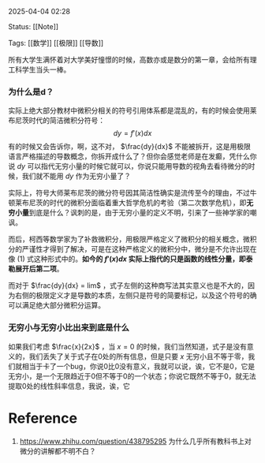 2025-04-04  02:28

Status: [[Note]]

Tags:  [[数学]] [[极限]] [[导数]]

所有大学生满怀着对大学美好憧憬的时候，高数亦或是数分的第一章，会给所有理工科学生当头一棒。

### 为什么是d？

实际上绝大部分教材中微积分相关的符号引用体系都是混乱的，有的时候会使用莱布尼茨时代的简洁微积分符号：
$$ dy = f'(x) dx\tag{1}$$
有的时候又会告诉你，啊，这不对， $\frac{dy}{dx}$ 不能被拆开，这是用极限语言严格描述的导数概念，你拆开成什么了？但你会感觉老师是在发癫，凭什么你说 $dy$ 可以指代无穷小量的时候它就可以，你说只能用导数的视角去看待微分的时候，我们就不能用 $dy$ 作为无穷小量了？

实际上，符号大师莱布尼茨的微分符号因其简洁性确实是流传至今的理由，不过牛顿莱布尼茨的时代的微积分面临着重大哲学危机的考验（第二次数学危机），即**无穷小量**到底是什么？讽刺的是，由于无穷小量的定义不明，引来了一些神学家的嘲讽。

而后，柯西等数学家为了补救微积分，用极限严格定义了微积分的相关概念，微积分的严谨性才得到了解决，可是在这种严格定义的微积分中，微分是不允许出现在像 $(1)$ 式这种形式中的。**如今的 $f'(x)dx$ 实际上指代的只是函数的线性分量，即泰勒展开后第二项**。

而对于 $\frac{dy}{dx} = lim$ ，式子左侧的这种商写法其实意义也是不大的，因为右侧的极限定义才是导数的本质，左侧只是符号的简要标记，以及这个符号的确可以满足绝大部分微积分运算。

### 无穷小与无穷小比出来到底是什么

如果我们考虑 $\frac{x}{2x}$ ，当 $x=0$ 的时候，我们当然知道，式子是没有意义的，我们丢失了关于式子在0处的所有信息，但是只要 $x$ 无穷小且不等于零，我们就相当于卡了一个bug，你说0比0没有意义，我就可以说，诶，它不是0，它是无穷小，是一个无限趋近于0但不等于0的一个状态；你说它既然不等于0，就无法提取0处的线性斜率信息，我说，诶，它


# Reference
1. https://www.zhihu.com/question/438795295  为什么几乎所有教科书上对微分的讲解都不明不白？